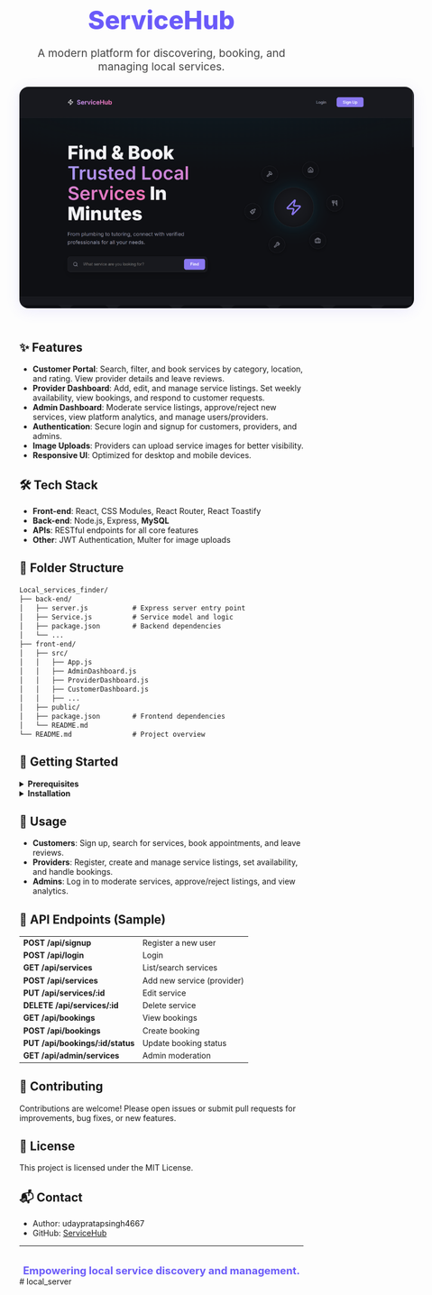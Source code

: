 

<div align="center">
  <h1 style="border-bottom: none; font-size: 2.8rem; font-weight: 800; color: #6a5af9; margin-bottom: 0.5rem;">ServiceHub</h1>
  <p style="font-size: 1.2rem; color: #444; margin-bottom: 1.5rem;">A modern platform for discovering, booking, and managing local services.</p>
  <img src="back-end/screenshots/Screenshot 2025-10-04 112002.png" alt="Landing Page Screenshot" style="max-width: 700px; border-radius: 16px; box-shadow: 0 4px 24px rgba(106,90,249,0.12); margin-bottom: 1.5rem;" />
</div>



## ✨ Features

- <b>Customer Portal</b>: Search, filter, and book services by category, location, and rating. View provider details and leave reviews.
- <b>Provider Dashboard</b>: Add, edit, and manage service listings. Set weekly availability, view bookings, and respond to customer requests.
- <b>Admin Dashboard</b>: Moderate service listings, approve/reject new services, view platform analytics, and manage users/providers.
- <b>Authentication</b>: Secure login and signup for customers, providers, and admins.
- <b>Image Uploads</b>: Providers can upload service images for better visibility.
- <b>Responsive UI</b>: Optimized for desktop and mobile devices.



## 🛠️ Tech Stack

- <b>Front-end</b>: React, CSS Modules, React Router, React Toastify
- <b>Back-end</b>: Node.js, Express, <b>MySQL</b>
- <b>APIs</b>: RESTful endpoints for all core features
- <b>Other</b>: JWT Authentication, Multer for image uploads



## 📁 Folder Structure

```text
Local_services_finder/
├── back-end/
│   ├── server.js           # Express server entry point
│   ├── Service.js          # Service model and logic
│   ├── package.json        # Backend dependencies
│   └── ...
├── front-end/
│   ├── src/
│   │   ├── App.js
│   │   ├── AdminDashboard.js
│   │   ├── ProviderDashboard.js
│   │   ├── CustomerDashboard.js
│   │   ├── ...
│   ├── public/
│   ├── package.json        # Frontend dependencies
│   └── README.md
└── README.md               # Project overview
```



## 🏁 Getting Started

<details>
  <summary><b>Prerequisites</b></summary>
  <ul>
    <li>Node.js (v16+ recommended)</li>
    <li>npm or yarn</li>
    <li>MySQL (local or cloud)</li>
  </ul>
</details>

<details>
  <summary><b>Installation</b></summary>
  <ol>
    <li><b>Clone the repository</b><br>
      <code>git clone https://github.com/udaypratapsingh4667/ServiceHub.git</code><br>
      <code>cd ServiceHub</code>
    </li>
    <li><b>Install dependencies</b><br>
      <b>Backend:</b><br>
      <code>cd back-end</code><br>
      <code>npm install</code><br>
      <b>Frontend:</b><br>
      <code>cd ../front-end</code><br>
      <code>npm install</code>
    </li>
    <li><b>Configure environment variables</b><br>
      Create a <code>.env</code> file in <code>back-end/</code> with your MySQL credentials and JWT secret:<br>
      <pre>
DB_HOST=localhost
DB_USER=your_mysql_user
DB_PASSWORD=your_mysql_password
DB_NAME=your_database_name
JWT_SECRET=your_jwt_secret
PORT=5000
      </pre>
    </li>
    <li><b>Start the development servers</b><br>
      <b>Backend:</b><br>
      <code>cd back-end</code><br>
      <code>npm start</code><br>
      <b>Frontend:</b><br>
      <code>cd ../front-end</code><br>
      <code>npm start</code><br>
      The frontend runs on <code>http://localhost:3000</code> and backend on <code>http://localhost:5000</code>
    </li>
  </ol>
</details>



## 🎯 Usage

- <b>Customers</b>: Sign up, search for services, book appointments, and leave reviews.
- <b>Providers</b>: Register, create and manage service listings, set availability, and handle bookings.
- <b>Admins</b>: Log in to moderate services, approve/reject listings, and view analytics.



## 📡 API Endpoints (Sample)

<table>
  <tr><td><b>POST /api/signup</b></td><td>Register a new user</td></tr>
  <tr><td><b>POST /api/login</b></td><td>Login</td></tr>
  <tr><td><b>GET /api/services</b></td><td>List/search services</td></tr>
  <tr><td><b>POST /api/services</b></td><td>Add new service (provider)</td></tr>
  <tr><td><b>PUT /api/services/:id</b></td><td>Edit service</td></tr>
  <tr><td><b>DELETE /api/services/:id</b></td><td>Delete service</td></tr>
  <tr><td><b>GET /api/bookings</b></td><td>View bookings</td></tr>
  <tr><td><b>POST /api/bookings</b></td><td>Create booking</td></tr>
  <tr><td><b>PUT /api/bookings/:id/status</b></td><td>Update booking status</td></tr>
  <tr><td><b>GET /api/admin/services</b></td><td>Admin moderation</td></tr>
</table>



## 🤝 Contributing

Contributions are welcome! Please open issues or submit pull requests for improvements, bug fixes, or new features.

## 📄 License

This project is licensed under the MIT License.

## 📬 Contact

- Author: udaypratapsingh4667
- GitHub: [ServiceHub](https://github.com/udaypratapsingh4667/Service_Hub)

---

<div align="center" style="margin-top: 2rem;">
  <b style="font-size: 1.15rem; color: #6a5af9;">Empowering local service discovery and management.</b>
</div>
#   l o c a l _ s e r v e r 
 
 